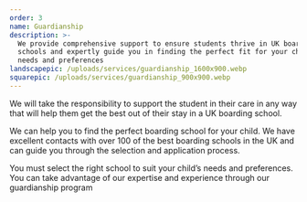 ```yaml
---
order: 3
name: Guardianship
description: >-
  We provide comprehensive support to ensure students thrive in UK boarding
  schools and expertly guide you in finding the perfect fit for your child's
  needs and preferences
landscapepic: /uploads/services/guardianship_1600x900.webp
squarepic: /uploads/services/guardianship_900x900.webp
---
```


We will take the responsibility to support the student in their care in any way that will help them get the best out of their stay in a UK boarding school.

We can help you to find the perfect boarding school for your child. We have excellent contacts with over 100 of the best boarding schools in the UK and can guide you through the selection and application process.

You must select the right school to suit your child’s needs and preferences. You can take advantage of our expertise and experience through our guardianship program
